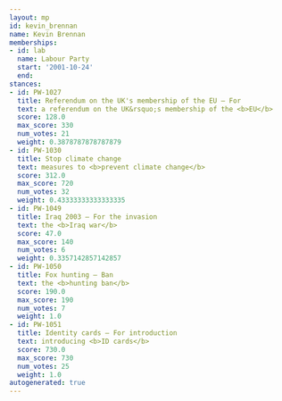 ```yaml
---
layout: mp
id: kevin_brennan
name: Kevin Brennan
memberships:
- id: lab
  name: Labour Party
  start: '2001-10-24'
  end: 
stances:
- id: PW-1027
  title: Referendum on the UK's membership of the EU — For
  text: a referendum on the UK&rsquo;s membership of the <b>EU</b>
  score: 128.0
  max_score: 330
  num_votes: 21
  weight: 0.3878787878787879
- id: PW-1030
  title: Stop climate change
  text: measures to <b>prevent climate change</b>
  score: 312.0
  max_score: 720
  num_votes: 32
  weight: 0.43333333333333335
- id: PW-1049
  title: Iraq 2003 — For the invasion
  text: the <b>Iraq war</b>
  score: 47.0
  max_score: 140
  num_votes: 6
  weight: 0.3357142857142857
- id: PW-1050
  title: Fox hunting — Ban
  text: the <b>hunting ban</b>
  score: 190.0
  max_score: 190
  num_votes: 7
  weight: 1.0
- id: PW-1051
  title: Identity cards — For introduction
  text: introducing <b>ID cards</b>
  score: 730.0
  max_score: 730
  num_votes: 25
  weight: 1.0
autogenerated: true
---
```

